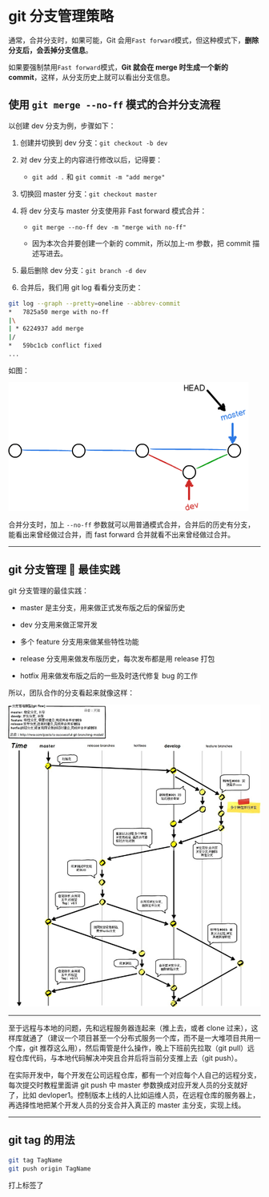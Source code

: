 # git 分支管理策略

通常，合并分支时，如果可能，Git 会用`Fast forward`模式，但这种模式下，**删除分支后，会丢掉分支信息**。

如果要强制禁用`Fast forward`模式，**Git 就会在 merge 时生成一个新的 commit**，这样，从分支历史上就可以看出分支信息。

## 使用 `git merge --no-ff` 模式的合并分支流程

以创建 dev 分支为例，步骤如下：

1. 创建并切换到 dev 分支：`git checkout -b dev`

2. 对 dev 分支上的内容进行修改以后，记得要：

   * `git add .` 和 `git commit -m "add merge"`

3. 切换回 master 分支：`git checkout master`

4. 将 dev 分支与 master 分支使用非 Fast forward 模式合并：

   * `git merge --no-ff dev -m "merge with no-ff"`

   * 因为本次合并要创建一个新的 commit，所以加上-m 参数，把 commit 描述写进去。

5. 最后删除 dev 分支：`git branch -d dev`

6. 合并后，我们用 git log 看看分支历史：

```bash
git log --graph --pretty=oneline --abbrev-commit
*   7825a50 merge with no-ff
|\
| * 6224937 add merge
|/
*   59bc1cb conflict fixed
...
```

如图：

![no-ff 模式](images/分支管理.png)

合并分支时，加上 `--no-ff` 参数就可以用普通模式合并，合并后的历史有分支，能看出来曾经做过合并，而 fast forward 合并就看不出来曾经做过合并。

---

## git 分支管理  最佳实践

git 分支管理的最佳实践：

* master 是主分支，用来做正式发布版之后的保留历史

* dev 分支用来做正常开发

* 多个 feature 分支用来做某些特性功能

* release 分支用来做发布版历史，每次发布都是用 release 打包

* hotfix 用来做发布版之后的一些及时迭代修复 bug 的工作

所以，团队合作的分支看起来就像这样：

![分支模式](images/分支管理模型.jpg)

---

至于远程与本地的问题，先和远程服务器连起来（推上去，或者 clone 过来），这样库就通了（建议一个项目甚至一个分布式服务一个库，而不是一大堆项目共用一个库，git 推荐这么用），然后甭管是什么操作，晚上下班前先拉取（git pull）远程仓库代码，与本地代码解决冲突且合并后将当前分支推上去（git push）。

在实际开发中，每个开发在公司远程仓库，都有一个对应每个人自己的远程分支，每次提交时教程里面讲 git push 中 master 参数换成对应开发人员的分支就好了，比如 devloper1。控制版本上线的人比如运维人员，在远程仓库的服务器上，再选择性地把某个开发人员的分支合并入真正的 master 主分支，实现上线。

---

## git tag 的用法

```bash
git tag TagName
git push origin TagName
```

打上标签了
